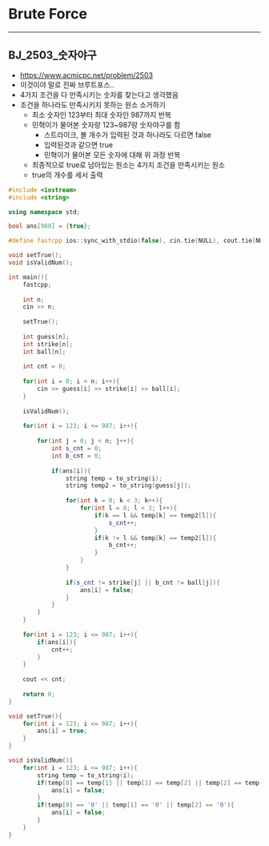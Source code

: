 # Brute Force

---

## BJ_2503_숫자야구
- https://www.acmicpc.net/problem/2503
- 이것이야 말로 진짜 브루트포스..
- 4가지 조건을 다 만족시키는 숫자를 찾는다고 생각했음
- 조건을 하나라도 만족시키지 못하는 원소 소거하기
  - 최소 숫자인 123부터 최대 숫자인 987까지 반복
  - 민혁이가 물어본 숫자랑 123~987랑 숫자야구를 함
    - 스트라이크, 볼 개수가 입력된 것과 하나라도 다르면 false
    - 입력된것과 같으면 true
    - 민혁이가 물어본 모든 숫자에 대해 위 과정 반복
  - 최종적으로 true로 남아있는 원소는 4가지 조건을 만족시키는 원소
  - true의 개수를 세서 출력
```c++
#include <iostream>
#include <string>

using namespace std;

bool ans[988] = {true};

#define fastcpp ios::sync_with_stdio(false), cin.tie(NULL), cout.tie(NULL);

void setTrue();
void isValidNum();

int main(){
	fastcpp;
	
	int n;
	cin >> n;
	
	setTrue();
	
	int guess[n];
	int strike[n];
	int ball[n];
	
	int cnt = 0;
	
	for(int i = 0; i < n; i++){
		cin >> guess[i] >> strike[i] >> ball[i];
	}
	
	isValidNum();
	
	for(int i = 123; i <= 987; i++){
	
		for(int j = 0; j < n; j++){
			int s_cnt = 0;
			int b_cnt = 0;
			
			if(ans[i]){
				string temp = to_string(i);
				string temp2 = to_string(guess[j]);
				
				for(int k = 0; k < 3; k++){
					for(int l = 0; l < 3; l++){
						if(k == l && temp[k] == temp2[l]){
							s_cnt++;
						}
						if(k != l && temp[k] == temp2[l]){
							b_cnt++;
						}
					}
				}
				
				if(s_cnt != strike[j] || b_cnt != ball[j]){
					ans[i] = false;
				}
			}
		}
	}
	
	for(int i = 123; i <= 987; i++){
		if(ans[i]){
			cnt++;
		}
	}
	
	cout << cnt;
	
	return 0;
}

void setTrue(){
	for(int i = 123; i <= 987; i++){
		ans[i] = true;
	}
}

void isValidNum(){
	for(int i = 123; i <= 987; i++){
		string temp = to_string(i);
		if(temp[0] == temp[1] || temp[1] == temp[2] || temp[2] == temp[0]){
			ans[i] = false;
		}
		if(temp[0] == '0' || temp[1] == '0' || temp[2] == '0'){
			ans[i] = false;
		}
	}
}
```